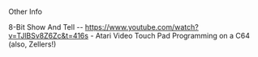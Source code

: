 Other Info

8-Bit Show And Tell -- https://www.youtube.com/watch?v=TJlBSv8Z6Zc&t=416s - Atari Video Touch Pad Programming on a C64 (also, Zellers!)
